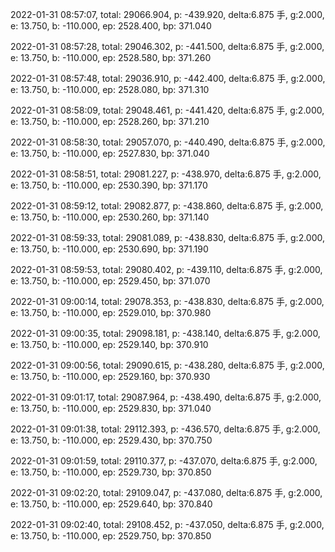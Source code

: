 2022-01-31 08:57:07, total: 29066.904, p: -439.920, delta:6.875 手, g:2.000, e: 13.750, b: -110.000, ep: 2528.400, bp: 371.040

2022-01-31 08:57:28, total: 29046.302, p: -441.500, delta:6.875 手, g:2.000, e: 13.750, b: -110.000, ep: 2528.580, bp: 371.260

2022-01-31 08:57:48, total: 29036.910, p: -442.400, delta:6.875 手, g:2.000, e: 13.750, b: -110.000, ep: 2528.080, bp: 371.310

2022-01-31 08:58:09, total: 29048.461, p: -441.420, delta:6.875 手, g:2.000, e: 13.750, b: -110.000, ep: 2528.260, bp: 371.210

2022-01-31 08:58:30, total: 29057.070, p: -440.490, delta:6.875 手, g:2.000, e: 13.750, b: -110.000, ep: 2527.830, bp: 371.040

2022-01-31 08:58:51, total: 29081.227, p: -438.970, delta:6.875 手, g:2.000, e: 13.750, b: -110.000, ep: 2530.390, bp: 371.170

2022-01-31 08:59:12, total: 29082.877, p: -438.860, delta:6.875 手, g:2.000, e: 13.750, b: -110.000, ep: 2530.260, bp: 371.140

2022-01-31 08:59:33, total: 29081.089, p: -438.830, delta:6.875 手, g:2.000, e: 13.750, b: -110.000, ep: 2530.690, bp: 371.190

2022-01-31 08:59:53, total: 29080.402, p: -439.110, delta:6.875 手, g:2.000, e: 13.750, b: -110.000, ep: 2529.450, bp: 371.070

2022-01-31 09:00:14, total: 29078.353, p: -438.830, delta:6.875 手, g:2.000, e: 13.750, b: -110.000, ep: 2529.010, bp: 370.980

2022-01-31 09:00:35, total: 29098.181, p: -438.140, delta:6.875 手, g:2.000, e: 13.750, b: -110.000, ep: 2529.140, bp: 370.910

2022-01-31 09:00:56, total: 29090.615, p: -438.280, delta:6.875 手, g:2.000, e: 13.750, b: -110.000, ep: 2529.160, bp: 370.930

2022-01-31 09:01:17, total: 29087.964, p: -438.490, delta:6.875 手, g:2.000, e: 13.750, b: -110.000, ep: 2529.830, bp: 371.040

2022-01-31 09:01:38, total: 29112.393, p: -436.570, delta:6.875 手, g:2.000, e: 13.750, b: -110.000, ep: 2529.430, bp: 370.750

2022-01-31 09:01:59, total: 29110.377, p: -437.070, delta:6.875 手, g:2.000, e: 13.750, b: -110.000, ep: 2529.730, bp: 370.850

2022-01-31 09:02:20, total: 29109.047, p: -437.080, delta:6.875 手, g:2.000, e: 13.750, b: -110.000, ep: 2529.640, bp: 370.840

2022-01-31 09:02:40, total: 29108.452, p: -437.050, delta:6.875 手, g:2.000, e: 13.750, b: -110.000, ep: 2529.750, bp: 370.850